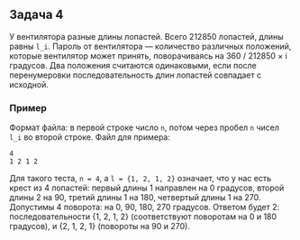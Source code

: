 ## Задача 4

У вентилятора разные длины лопастей. Всего 212850 лопастей, длины равны `l_i`. Пароль от вентилятора — количество различных положений, которые вентилятор может принять, поворачиваясь на 360 / 212850 × i градуcов. Два положения считаются одинаковыми, если после перенумеровки последовательность длин лопастей совпадает с исходной.

### Пример

Формат файла: в первой строке число `n`, потом через пробел `n` чисел `l_i` во второй строке. Файл для примера:

```
4
1 2 1 2
```

Для такого теста, `n = 4`, а `l = {1, 2, 1, 2}` означает, что у нас есть крест из 4 лопастей: первый длины 1 направлен на 0 градусов, второй длины 2 на 90, третий длины 1 на 180, четвертый длины 1 на 270. Допустимы 4 поворота: на 0, 90, 180, 270 градусов. Ответом будет 2: последовательности {1, 2, 1, 2} (соответствуют поворотам на 0 и 180 градусов), и {2, 1, 2, 1} (повороты на 90 и 270).
